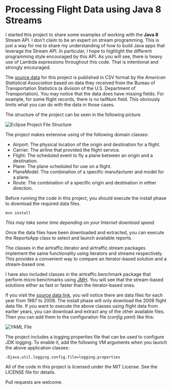 Processing Flight Data using Java 8 Streams
===========================================

I started this project to share some examples of working with the **Java 8** 
Stream API. I don't claim to be an expert on stream programming. This is just
a way for me to share my understanding of how to build Java apps that leverage 
the Stream API. In particular, I hope to highlight the different programming style
encouraged by this API. As you will see, there is heavy use of Lambda expressions
throughout this code. That is intentional and strongly encouraged.

The [source data](http://stat-computing.org/dataexpo/2009/the-data.html "Flight Data") 
for this project is published in CSV format by the *American Statistical Association* 
based on data they received from the Bureau of Transportation Statistics (a division 
of the U.S. Department of Transportation). You may notice that the data does have 
missing fields. For example, for some flight records, there is no tailNum field. This 
obviously limits what you can do with the data in those cases.

The structure of the project can be seen in the following picture.

![Eclipse Project File Structure](https://i.imgur.com/yGJhebX.gif)

The project makes extensive using of the following domain classes:

* Airport: The physical location of the origin and destination for a flight.
* Carrier: The airline that provided the flight service.
* Flight: The scheduled event to fly a plane between an origin and a destination.
* Plane: The plane scheduled for use on a flight.
* PlaneModel: The combination of a specific manufacturer and model for a plane.
* Route: The combination of a specific origin and destination in either direction.

Before running the code in this project, you should execute the install phase
to download the required data files.

~~~
mvn install
~~~
*This may take some time depending on your Internet download speed.*

Once the data files have been downloaded and extracted, you can execute the
ReportsApp class to select and launch available reports.

The classes in the airtraffic.iterator and airtraffic.stream packages implement
the same functionality using iterators and streams respectively. This provides
a convenient way to compare an iterator-based solution and a stream-based one.

I have also included classes in the airtraffic.benchmark package that perform
micro benchmarks using [JMH](http://openjdk.java.net/projects/code-tools/jmh/).
You will see that the stream-based solutions either as fast or faster than 
the iterator-based ones.

If you visit the [source data link](http://stat-computing.org/dataexpo/2009/the-data.html "Flight Data"), 
you will notice there are data files for each year from 1987 to 2008. 
The install phase will only download the 2008 flight data file. If you want to 
execute the above classes using flight data from earlier years, you can 
download and extract any of the other available files. Then you can add them to 
the configuration file (*config.yaml*) like this:

![YAML File](https://i.imgur.com/YJjsU6w.gif) 

The project includes a logging.properties file that can be used to configure
JDK logging. To enable it, add the following VM arguments when you launch the 
above application classes:

~~~
-Djava.util.logging.config.file=logging.properties
~~~

All of the code in this project is licensed under the MIT License. See the 
LICENSE file for details.

Pull requests are welcome.
